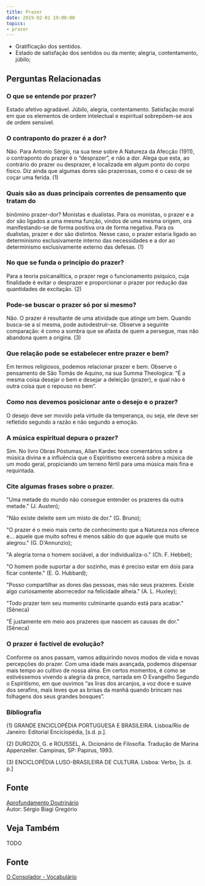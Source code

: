 ```yaml
---
title: Prazer
date: 2019-02-01 19:00:00
topics:
- prazer
---
```


* Gratificação dos sentidos.
* Estado de satisfação dos sentidos ou da mente; alegria, contentamento, júbilo;


## Perguntas Relacionadas

### O que se entende por prazer?
Estado afetivo agradável. Júbilo, alegria, contentamento. Satisfação
moral em que os elementos de ordem intelectual e espiritual sobrepõem-se
aos de ordem sensível.

### O contraponto do prazer é a dor?
Não. Para Antonio Sérgio, na sua tese sobre A Natureza da Afecção
(1911), o contraponto do prazer é o “desprazer”, e não a dor. Alega
que esta, ao contrário do prazer ou desprazer, é localizada em algum
ponto do corpo físico. Diz ainda que algumas dores são prazerosas, como
é o caso de se coçar uma ferida. (1)

### Quais são as duas principais correntes de pensamento que tratam do
binômino prazer-dor?
Monistas e dualistas. Para os monistas, o prazer e a dor são ligados a
uma mesma função, vindos de uma mesma origem, ora manifestando-se de
forma positiva ora de forma negativa. Para os dualistas, prazer e dor
são distintos. Nesse caso, o prazer estaria ligado ao determinismo
exclusivamente interno das necessidades e a dor ao determinismo
exclusivamente externo das defesas. (1)

### No que se funda o princípio do prazer?
Para a teoria psicanalítica, o prazer rege o funcionamento psíquico,
cuja finalidade é evitar o desprazer e proporcionar o prazer por redução
das quantidades de excitação. (2)

### Pode-se buscar o prazer só por si mesmo?
Não. O prazer é resultante de uma atividade que atinge um bem. Quando
busca-se a si mesma, pode autodestruir-se. Observe a seguinte
comparação: é como a sombra que se afasta de quem a persegue, mas não
abandona quem a origina. (3)

### Que relação pode se estabelecer entre prazer e bem?
Em termos religiosos, podemos relacionar prazer e bem. Observe o
pensamento de São Tomás de Aquino, na sua Summa Theologica: “É a mesma
coisa desejar o bem e desejar a deleição (prazer), e qual não é outra
coisa que o repouso no bem”.

### Como nos devemos posicionar ante o desejo e o prazer?
O desejo deve ser movido pela virtude da temperança, ou seja, ele deve
ser refletido segundo a razão e não segundo a emoção.

### A música espiritual depura o prazer?
Sim. No livro Obras Póstumas, Allan Kardec tece comentários sobre a
música divina e a influência que o Espiritismo exercerá sobre a música
de um modo geral, propiciando um terreno fértil para uma música mais
fina e requintada.

### Cite algumas frases sobre o prazer.

"Uma metade do mundo não consegue entender os prazeres da outra metade."
(J. Austen);

"Não existe deleite sem um misto de dor." (G. Bruno);

"O prazer é o meio mais certo de conhecimento que a Natureza nos oferece
e... aquele que muito sofreu é menos sábio do que aquele que muito se
alegrou." (G. D'Annunzio);

"A alegria torna o homem sociável, a dor individualiza-o." (Ch. F.
Hebbel);

"O homem pode suportar a dor sozinho, mas é preciso estar em dois para
ficar contente." (E. G. Hubbard);

"Posso compartilhar as dores das pessoas, mas não seus prazeres. Existe
algo curiosamente aborrecedor na felicidade alheia." (A. L. Huxley);

"Todo prazer tem seu momento culminante quando está para acabar."
(Sêneca)

"É justamente em meio aos prazeres que nascem as causas de dor."
(Sêneca)

### O prazer é factível de evolução?
Conforme os anos passam, vamos adquirindo novos modos de vida e novas
percepções do prazer. Com uma idade mais avançada, podemos dispensar
mais tempo ao cultivo de nossa alma. Em certos momentos, é como se
estivéssemos vivendo a alegria da prece, narrada em O Evangelho
Segundo o Espiritismo, em que ouvimos “as liras dos arcanjos, a voz
doce e suave dos serafins, mais leves que as brisas da manhã quando
brincam nas folhagens dos seus grandes bosques”.


### Bibliografia
(1) GRANDE ENCICLOPÉDIA PORTUGUESA E BRASILEIRA. Lisboa/Rio de Janeiro:
Editorial Enciclopédia, \[s.d. p.\].

(2) DUROZOI, G. e ROUSSEL, A. Dicionário de Filosofia. Tradução de
Marina Appenzeller. Campinas, SP: Papirus, 1993.

(3) ENCICLOPÉDIA LUSO-BRASILEIRA DE CULTURA. Lisboa: Verbo, \[s. d. p.\]

## Fonte
[Aprofundamento Doutrinário](https://sites.google.com/view/aprofundamentodoutrinario/prazer)  
Autor: Sérgio Biagi Gregório





## Veja Também
TODO

## Fonte
[O Consolador - Vocabulário](http://www.oconsolador.com.br/linkfixo/vocabulario/principal.html)

